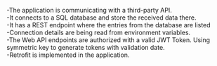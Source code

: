 -The application is communicating with a third-party API.  
-It connects to a SQL database and store the received data there.  
-It has a REST endpoint where the entries from the database are listed  
-Connection details are being read from environment variables.  
-The Web API endpoints are authorized with a valid JWT Token. Using symmetric key to generate tokens with validation date.  
-Retrofit is implemented in the application.
